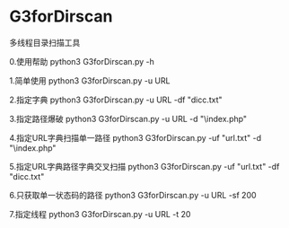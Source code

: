 # G3forDirscan
多线程目录扫描工具

0.使用帮助
python3 G3forDirscan.py -h

1.简单使用
python3 G3forDirscan.py -u URL

2.指定字典
python3 G3forDirscan.py -u URL -df "dicc.txt"

3.指定路径爆破
python3 G3forDirscan.py -u URL -d "\index.php"

4.指定URL字典扫描单一路径
python3 G3forDirscan.py -uf "url.txt" -d "\index.php"

5.指定URL字典路径字典交叉扫描
python3 G3forDirscan.py -uf "url.txt" -df "dicc.txt"

6.只获取单一状态码的路径
python3 G3forDirscan.py -u URL -sf 200

7.指定线程
python3 G3forDirscan.py -u URL -t 20
